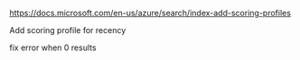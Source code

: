 
https://docs.microsoft.com/en-us/azure/search/index-add-scoring-profiles

Add scoring profile for recency


fix error when 0 results